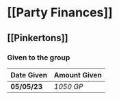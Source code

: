
# [[Party Finances]]
## [[Pinkertons]]
### Given to the group

| Date Given   | Amount Given |
| ------------ | ------------ |
| **05/05/23** | *1050 GP*    |
